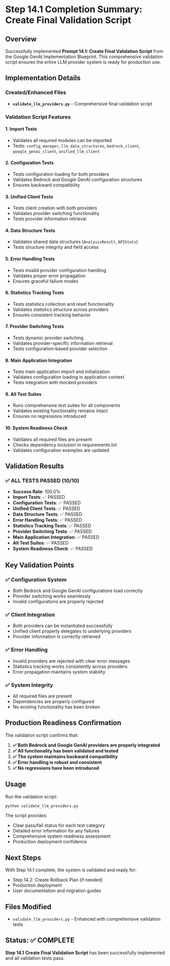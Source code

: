 # Step 14.1 Completion Summary: Create Final Validation Script

## Overview
Successfully implemented **Prompt 14.1: Create Final Validation Script** from the Google GenAI Implementation Blueprint. This comprehensive validation script ensures the entire LLM provider system is ready for production use.

## Implementation Details

### Created/Enhanced Files
- **`validate_llm_providers.py`** - Comprehensive final validation script

### Validation Script Features

#### 1. **Import Tests**
- Validates all required modules can be imported
- Tests: `config_manager`, `llm_data_structures`, `bedrock_client`, `google_genai_client`, `unified_llm_client`

#### 2. **Configuration Tests**
- Tests configuration loading for both providers
- Validates Bedrock and Google GenAI configuration structures
- Ensures backward compatibility

#### 3. **Unified Client Tests**
- Tests client creation with both providers
- Validates provider switching functionality
- Tests provider information retrieval

#### 4. **Data Structure Tests**
- Validates shared data structures (`AnalysisResult`, `APIStats`)
- Tests structure integrity and field access

#### 5. **Error Handling Tests**
- Tests invalid provider configuration handling
- Validates proper error propagation
- Ensures graceful failure modes

#### 6. **Statistics Tracking Tests**
- Tests statistics collection and reset functionality
- Validates statistics structure across providers
- Ensures consistent tracking behavior

#### 7. **Provider Switching Tests**
- Tests dynamic provider switching
- Validates provider-specific information retrieval
- Tests configuration-based provider selection

#### 8. **Main Application Integration**
- Tests main application import and initialization
- Validates configuration loading in application context
- Tests integration with mocked providers

#### 9. **All Test Suites**
- Runs comprehensive test suites for all components
- Validates existing functionality remains intact
- Ensures no regressions introduced

#### 10. **System Readiness Check**
- Validates all required files are present
- Checks dependency inclusion in requirements.txt
- Validates configuration examples are updated

## Validation Results

### ✅ **ALL TESTS PASSED (10/10)**
- **Success Rate**: 100.0%
- **Import Tests**: ✅ PASSED
- **Configuration Tests**: ✅ PASSED
- **Unified Client Tests**: ✅ PASSED
- **Data Structure Tests**: ✅ PASSED
- **Error Handling Tests**: ✅ PASSED
- **Statistics Tracking Tests**: ✅ PASSED
- **Provider Switching Tests**: ✅ PASSED
- **Main Application Integration**: ✅ PASSED
- **All Test Suites**: ✅ PASSED
- **System Readiness Check**: ✅ PASSED

## Key Validation Points

### ✅ **Configuration System**
- Both Bedrock and Google GenAI configurations load correctly
- Provider switching works seamlessly
- Invalid configurations are properly rejected

### ✅ **Client Integration**
- Both providers can be instantiated successfully
- Unified client properly delegates to underlying providers
- Provider information is correctly retrieved

### ✅ **Error Handling**
- Invalid providers are rejected with clear error messages
- Statistics tracking works consistently across providers
- Error propagation maintains system stability

### ✅ **System Integrity**
- All required files are present
- Dependencies are properly configured
- No existing functionality has been broken

## Production Readiness Confirmation

The validation script confirms that:

1. **✅ Both Bedrock and Google GenAI providers are properly integrated**
2. **✅ All functionality has been validated and tested**
3. **✅ The system maintains backward compatibility**
4. **✅ Error handling is robust and consistent**
5. **✅ No regressions have been introduced**

## Usage

Run the validation script:
```bash
python validate_llm_providers.py
```

The script provides:
- Clear pass/fail status for each test category
- Detailed error information for any failures
- Comprehensive system readiness assessment
- Production deployment confidence

## Next Steps

With Step 14.1 complete, the system is validated and ready for:
- Step 14.2: Create Rollback Plan (if needed)
- Production deployment
- User documentation and migration guides

## Files Modified
- `validate_llm_providers.py` - Enhanced with comprehensive validation tests

## Status: ✅ COMPLETE
**Step 14.1 Create Final Validation Script** has been successfully implemented and all validation tests pass.